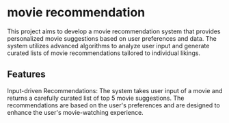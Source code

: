 # movie recommendation
This project aims to develop a movie recommendation system that provides personalized movie suggestions based on user preferences and data. The system utilizes advanced algorithms to analyze user input and generate curated lists of movie recommendations tailored to individual likings.
## Features
Input-driven Recommendations: The system takes user input of a movie and returns a carefully curated list of top 5 movie suggestions. The recommendations are based on the user's preferences and are designed to enhance the user's movie-watching experience.
